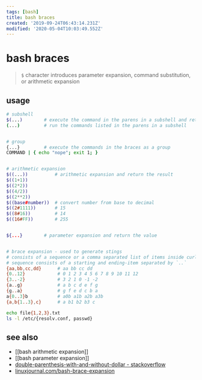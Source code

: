 ```yaml
---
tags: [bash]
title: bash braces
created: '2019-09-24T06:43:14.231Z'
modified: '2020-05-04T10:03:49.552Z'
---
```


# bash braces

> `$` character introduces parameter expansion, command substitution, or arithmetic expansion

## usage 
```sh
# subshell
$(...)        # execute the command in the parens in a subshell and return its stdout
(...)         # run the commands listed in the parens in a subshell


# group
{...}         # execute the commands in the braces as a group
COMMAND | { echo "nope"; exit 1; }


# arithmetic expansion
$((...))          # arithmetic expansion and return the result
$((1+1))
$((2*2))
$((4/2))
$((2**2))
$((base#number))  # convert number from base to decimal
$((2#1111))       # 15
$((8#16))         # 14
$((16#FF))        # 255


${...}        # parameter expansion and return the value


# brace expansion - used to generate stings 
# consists of a sequence or a comma separated list of items inside curly braces `{}`
# sequence consists of a starting and ending-item separated by `..`
{aa,bb,cc,dd}      # aa bb cc dd
{0..12}            # 0 1 2 3 4 5 6 7 8 9 10 11 12
{3..-2}            # 3 2 1 0 -1 -2
{a..g}             # a b c d e f g
{g..a}             # g f e d c b a
a{0..3}b           # a0b a1b a2b a3b
{a,b{1..3},c}      # a b1 b2 b3 c

echo file{1,2,3}.txt
ls -l /etc/{resolv.conf, passwd}
```

## see also
- [[bash arithmetic expansion]]
- [[bash parameter expansion]]
- [double-parenthesis-with-and-without-dollar - stackoverflow](https://stackoverflow.com/a/31255942/2087704)
- [linuxjournal.com/bash-brace-expansion](https://www.linuxjournal.com/content/bash-brace-expansion)
